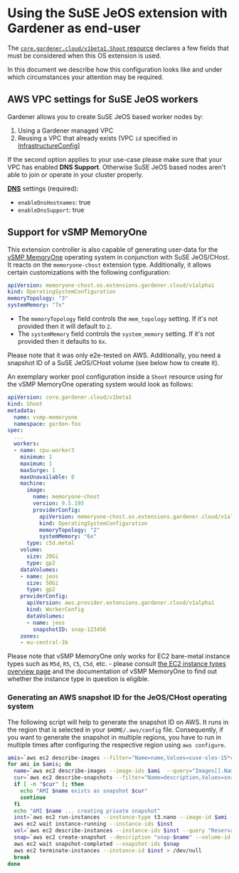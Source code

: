 # Using the SuSE JeOS extension with Gardener as end-user

The [`core.gardener.cloud/v1beta1.Shoot` resource](https://github.com/gardener/gardener/blob/master/example/90-shoot.yaml) declares a few fields that must be considered when this OS extension is used.

In this document we describe how this configuration looks like and under which circumstances your attention may be required.

## AWS VPC settings for SuSE JeOS workers

Gardener allows you to create SuSE JeOS based worker nodes by:
1. Using a Gardener managed VPC
2. Reusing a VPC that already exists (VPC `id` specified in [InfrastructureConfig](https://github.com/gardener/gardener-extension-provider-aws/blob/master/docs/usage-as-end-user.md#infrastructureconfig)]

If the second option applies to your use-case please make sure that your VPC has enabled **DNS Support**. Otherwise SuSE JeOS based nodes aren't able to join or operate in your cluster properly.

**[DNS](https://docs.aws.amazon.com/vpc/latest/userguide/vpc-dns.html)** settings (required):

- `enableDnsHostnames`: true
- `enableDnsSupport`: true

## Support for vSMP MemoryOne

This extension controller is also capable of generating user-data for the [vSMP MemoryOne](https://www.scalemp.com/products/vsmp-memoryone/) operating system in conjunction with SuSE JeOS/CHost.
It reacts on the `memoryone-chost` extension type.
Additionally, it allows certain customizations with the following configuration:

```yaml
apiVersion: memoryone-chost.os.extensions.gardener.cloud/v1alpha1
kind: OperatingSystemConfiguration
memoryTopology: "3"
systemMemory: "7x"
```

* The `memoryTopology` field controls the `mem_topology` setting. If it's not provided then it will default to `2`.
* The `systemMemory` field controls the `system_memory` setting. If it's not provided then it defaults to `6x`.

Please note that it was only e2e-tested on AWS.
Additionally, you need a snapshot ID of a SuSE JeOS/CHost volume (see below how to create it).

An exemplary worker pool configuration inside a `Shoot` resource using for the vSMP MemoryOne operating system would look as follows:

```yaml
apiVersion: core.gardener.cloud/v1beta1
kind: Shoot
metadata:
  name: vsmp-memoryone
  namespace: garden-foo
spec:
  ...
  workers:
  - name: cpu-worker3
    minimum: 1
    maximum: 1
    maxSurge: 1
    maxUnavailable: 0
    machine:
      image:
        name: memoryone-chost
        version: 9.5.195
        providerConfig:
          apiVersion: memoryone-chost.os.extensions.gardener.cloud/v1alpha1
          kind: OperatingSystemConfiguration
          memoryTopology: "2"
          systemMemory: "6x"
      type: c5d.metal
    volume:
      size: 20Gi
      type: gp2
    dataVolumes:
    - name: jeos
      size: 50Gi
      type: gp2
    providerConfig:
      apiVersion: aws.provider.extensions.gardener.cloud/v1alpha1
      kind: WorkerConfig
      dataVolumes:
      - name: jeos
        snapshotID: snap-123456
    zones:
    - eu-central-1b
```

Please note that vSMP MemoryOne only works for EC2 bare-metal instance types such as `M5d`, `R5`, `C5`, `C5d`, etc. - please consult [the EC2 instance types overview page](https://aws.amazon.com/ec2/instance-types/) and the documentation of vSMP MemoryOne to find out whether the instance type in question is eligible.

### Generating an AWS snapshot ID for the JeOS/CHost operating system

The following script will help to generate the snapshot ID on AWS.
It runs in the region that is selected in your `$HOME/.aws/config` file.
Consequently, if you want to generate the snapshot in multiple regions, you have to run in multiple times after configuring the respective region using `aws configure`.

```bash
amis=`aws ec2 describe-images --filter="Name=name,Values=suse-sles-15*chost*" --query="reverse(sort_by(Images, &Name))[*].[ImageId]" --output=text`
for ami in $amis; do
  name=`aws ec2 describe-images --image-ids $ami  --query="Images[].Name" --output=text`
  cur=`aws ec2 describe-snapshots --filter="Name=description,Values=snap-$name" --query="Snapshots[].Description" --output=text`
  if [ -n "$cur" ]; then
    echo "AMI $name exists as snapshot $cur"
    continue
  fi
  echo "AMI $name ... creating private snapshot"
  inst=`aws ec2 run-instances --instance-type t3.nano --image-id $ami --query 'Instances[0].InstanceId' --output=text`
  aws ec2 wait instance-running --instance-ids $inst
  vol=`aws ec2 describe-instances --instance-ids $inst --query "Reservations[].Instances[].BlockDeviceMappings[0].Ebs.VolumeId" --output=text`
  snap=`aws ec2 create-snapshot --description "snap-$name" --volume-id $vol --query='SnapshotId' --tag-specifications "ResourceType=snapshot,Tags=[{Key=Name,Value=\"$name\"}]" --output=text`
  aws ec2 wait snapshot-completed --snapshot-ids $snap
  aws ec2 terminate-instances --instance-id $inst > /dev/null
  break
done
```
